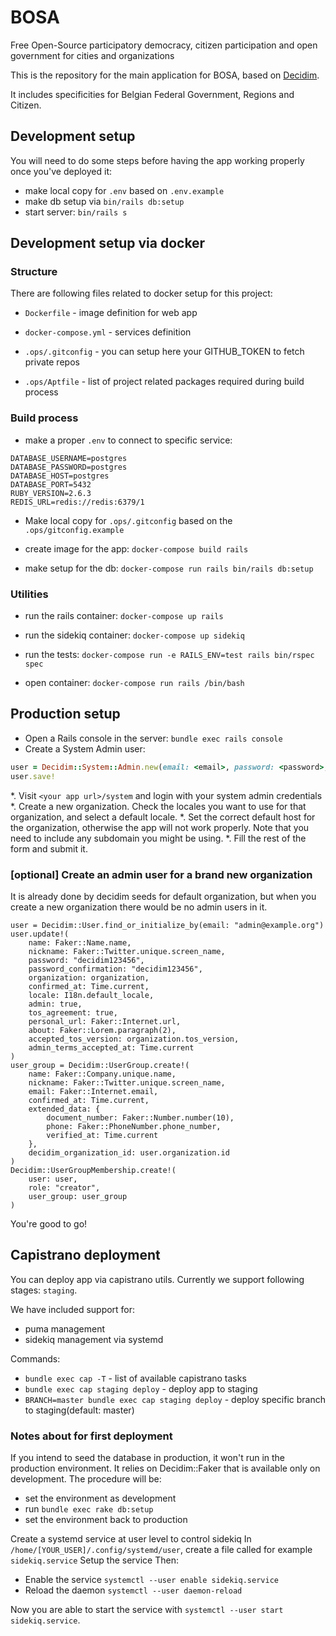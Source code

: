 # BOSA

Free Open-Source participatory democracy, citizen participation and open government for cities and organizations

This is the repository for the main application for BOSA, based on [Decidim](https://github.com/decidim/decidim).

It includes specificities for Belgian Federal Government, Regions and Citizen. 


## Development setup

You will need to do some steps before having the app working properly once you've deployed it:

* make local copy for `.env` based on `.env.example`
* make db setup via `bin/rails db:setup`
* start server: `bin/rails s`

## Development setup via docker

### Structure

There are following files related to docker setup for this project:

* `Dockerfile` - image definition for web app

* `docker-compose.yml` - services definition

* `.ops/.gitconfig` - you can setup here your GITHUB_TOKEN to fetch private repos

* `.ops/Aptfile` - list of project related packages required during build process

### Build process

* make a proper `.env` to connect to specific service:
```
DATABASE_USERNAME=postgres
DATABASE_PASSWORD=postgres
DATABASE_HOST=postgres
DATABASE_PORT=5432
RUBY_VERSION=2.6.3
REDIS_URL=redis://redis:6379/1
```
*  Make local copy for `.ops/.gitconfig` based on the `.ops/gitconfig.example`

* create image for the app: `docker-compose build rails`

* make setup for the db: `docker-compose run rails bin/rails db:setup`

### Utilities

* run the rails container: `docker-compose up rails`

* run the sidekiq container: `docker-compose up sidekiq`

* run the tests: `docker-compose run -e RAILS_ENV=test rails bin/rspec spec`

* open container: `docker-compose run rails /bin/bash`

## Production setup

* Open a Rails console in the server: `bundle exec rails console`
* Create a System Admin user:
```ruby
user = Decidim::System::Admin.new(email: <email>, password: <password>, password_confirmation: <password>)
user.save!
```
*. Visit `<your app url>/system` and login with your system admin credentials
*. Create a new organization. Check the locales you want to use for that organization, and select a default locale.
*. Set the correct default host for the organization, otherwise the app will not work properly. Note that you need to include any subdomain you might be using.
*. Fill the rest of the form and submit it.

### [optional] Create an admin user for a brand new organization
It is already done by decidim seeds for default organization,
but when you create a new organization there would be no admin users in it.

```
user = Decidim::User.find_or_initialize_by(email: "admin@example.org")
user.update!(
    name: Faker::Name.name,
    nickname: Faker::Twitter.unique.screen_name,
    password: "decidim123456",
    password_confirmation: "decidim123456",
    organization: organization,
    confirmed_at: Time.current,
    locale: I18n.default_locale,
    admin: true,
    tos_agreement: true,
    personal_url: Faker::Internet.url,
    about: Faker::Lorem.paragraph(2),
    accepted_tos_version: organization.tos_version,
    admin_terms_accepted_at: Time.current
)
user_group = Decidim::UserGroup.create!(
    name: Faker::Company.unique.name,
    nickname: Faker::Twitter.unique.screen_name,
    email: Faker::Internet.email,
    confirmed_at: Time.current,
    extended_data: {
        document_number: Faker::Number.number(10),
        phone: Faker::PhoneNumber.phone_number,
        verified_at: Time.current
    },
    decidim_organization_id: user.organization.id
)
Decidim::UserGroupMembership.create!(
    user: user,
    role: "creator",
    user_group: user_group
)
```

You're good to go!

## Capistrano deployment

You can deploy app via capistrano utils. Currently we support following stages: `staging`.

We have included support for:

* puma management
* sidekiq management via systemd

Commands:

* `bundle exec cap -T` - list of available capistrano tasks
* `bundle exec cap staging deploy` - deploy app to staging
* `BRANCH=master bundle exec cap staging deploy` - deploy specific branch to staging(default: master)

### Notes about for first deployment

If you intend to seed the database in production, it won't run in the production environment. It relies on Decidim::Faker that is available only on
development.
The procedure will be:
* set the environment as development
* run `bundle exec rake db:setup`
* set the environment back to production

Create a systemd service at user level to control sidekiq
In `/home/[YOUR_USER]/.config/systemd/user`, create a file called for example `sidekiq.service`
Setup the service
Then:
* Enable the service `systemctl --user enable sidekiq.service`
* Reload the daemon `systemctl --user daemon-reload`

Now you are able to start the service with `systemctl --user start sidekiq.service`.

